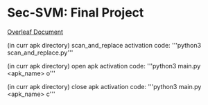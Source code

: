 # Sec-SVM: Final Project

[Overleaf Document](https://www.overleaf.com/read/fnqvkdtqjjnj)

(in curr apk directory) scan_and_replace activation code: 
'''python3 scan_and_replace.py'''

(in curr apk directory) open apk activation code: 
'''python3 main.py <apk_name> o'''

(in curr apk directory) close apk activation code: 
'''python3 main.py <apk_name> c'''

